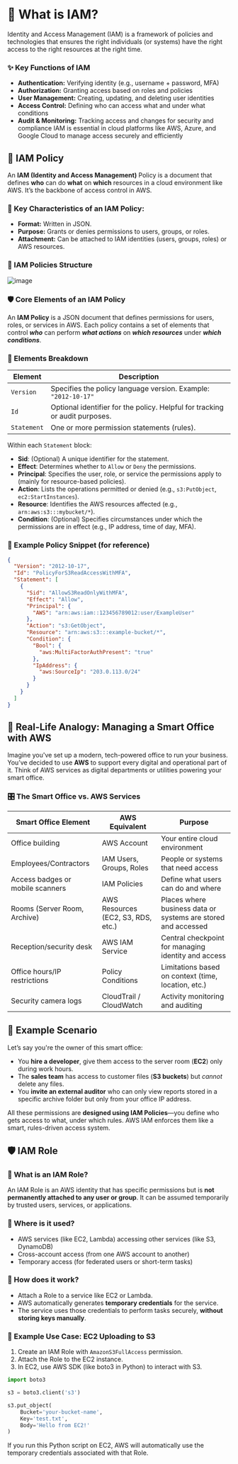 # 🔐 What is IAM?
Identity and Access Management (IAM) is a framework of policies and technologies that ensures the right individuals (or systems) have the right access to the right resources at the right time.
### ✨ Key Functions of IAM
* **Authentication:** Verifying identity (e.g., username + password, MFA)
* **Authorization:** Granting access based on roles and policies
* **User Management:** Creating, updating, and deleting user identities
* **Access Control:** Defining who can access what and under what conditions
* **Audit & Monitoring:** Tracking access and changes for security and compliance
IAM is essential in cloud platforms like AWS, Azure, and Google Cloud to manage access securely and efficiently

## 📝 IAM Policy
An **IAM (Identity and Access Management)** Policy is a document that defines **who** can do **what** on **which** resources in a cloud environment like AWS. It’s the backbone of access control in AWS.
### 🧾 Key Characteristics of an IAM Policy:
* **Format:** Written in JSON.
* **Purpose:** Grants or denies permissions to users, groups, or roles.
* **Attachment:** Can be attached to IAM identities (users, groups, roles) or AWS resources.


### 🧱 IAM Policies Structure
![image](https://github.com/user-attachments/assets/bfc93d82-5447-4224-b2a9-f26546a89c82)
### 🛡️ Core Elements of an IAM Policy
An **IAM Policy** is a JSON document that defines permissions for users, roles, or services in AWS. Each policy contains a set of elements that control ***who*** can perform ***what actions*** on ***which resources*** under ***which conditions***.

### 🧩 Elements Breakdown

| Element     | Description                                                                 |
|-------------|-----------------------------------------------------------------------------|
| `Version`   | Specifies the policy language version. Example: `"2012-10-17"`              |
| `Id`        | Optional identifier for the policy. Helpful for tracking or audit purposes. |
| `Statement` | One or more permission statements (rules).                                  |

Within each `Statement` block:

- **Sid**: (Optional) A unique identifier for the statement.
- **Effect**: Determines whether to `Allow` or `Deny` the permissions.
- **Principal**: Specifies the user, role, or service the permissions apply to (mainly for resource-based policies).
- **Action**: Lists the operations permitted or denied (e.g., `s3:PutObject`, `ec2:StartInstances`).
- **Resource**: Identifies the AWS resources affected (e.g., `arn:aws:s3:::mybucket/*`).
- **Condition**: (Optional) Specifies circumstances under which the permissions are in effect (e.g., IP address, time of day, MFA).

### 📌 Example Policy Snippet (for reference)

```json
{
  "Version": "2012-10-17",
  "Id": "PolicyForS3ReadAccessWithMFA",
  "Statement": [
    {
      "Sid": "AllowS3ReadOnlyWithMFA",
      "Effect": "Allow",
      "Principal": {
        "AWS": "arn:aws:iam::123456789012:user/ExampleUser"
      },
      "Action": "s3:GetObject",
      "Resource": "arn:aws:s3:::example-bucket/*",
      "Condition": {
        "Bool": {
          "aws:MultiFactorAuthPresent": "true"
        },
        "IpAddress": {
          "aws:SourceIp": "203.0.113.0/24"
        }
      }
    }
  ]
}

```

## 🏢 Real-Life Analogy: Managing a Smart Office with AWS

Imagine you've set up a modern, tech-powered office to run your business. You’ve decided to use **AWS** to support every digital and operational part of it. Think of AWS services as digital departments or utilities powering your smart office.
### 🎛️ The Smart Office vs. AWS Services

| Smart Office Element             | AWS Equivalent                          | Purpose                                                             |
|----------------------------------|------------------------------------------|---------------------------------------------------------------------|
| Office building                  | AWS Account                              | Your entire cloud environment                                       |
| Employees/Contractors            | IAM Users, Groups, Roles                 | People or systems that need access                                  |
| Access badges or mobile scanners | IAM Policies                             | Define what users can do and where                                  |
| Rooms (Server Room, Archive)     | AWS Resources (EC2, S3, RDS, etc.)       | Places where business data or systems are stored and accessed       |
| Reception/security desk          | AWS IAM Service                          | Central checkpoint for managing identity and access                 |
| Office hours/IP restrictions     | Policy Conditions                        | Limitations based on context (time, location, etc.)                 |
| Security camera logs             | CloudTrail / CloudWatch                  | Activity monitoring and auditing                                    |

## 📘 Example Scenario

Let’s say you're the owner of this smart office:
- You **hire a developer**, give them access to the server room (**EC2**) only during work hours.
- The **sales team** has access to customer files (**S3 buckets**) but *cannot* delete any files.
- You **invite an external auditor** who can only view reports stored in a specific archive folder but only from your office IP address.

All these permissions are **designed using IAM Policies**—you define who gets access to what, under which rules. AWS IAM enforces them like a smart, rules-driven access system.

## 🛡️ IAM Role

### 🔹 What is an IAM Role?
An IAM Role is an AWS identity that has specific permissions but is **not permanently attached to any user or group**. It can be assumed temporarily by trusted users, services, or applications.

### 🔹 Where is it used?
- AWS services (like EC2, Lambda) accessing other services (like S3, DynamoDB)
- Cross-account access (from one AWS account to another)
- Temporary access (for federated users or short-term tasks)

### 🔹 How does it work?
- Attach a Role to a service like EC2 or Lambda.
- AWS automatically generates **temporary credentials** for the service.
- The service uses those credentials to perform tasks securely, **without storing keys manually**.

### 🔹 Example Use Case: EC2 Uploading to S3
1. Create an IAM Role with `AmazonS3FullAccess` permission.
2. Attach the Role to the EC2 instance.
3. In EC2, use AWS SDK (like boto3 in Python) to interact with S3.

```python
import boto3

s3 = boto3.client('s3')

s3.put_object(
    Bucket='your-bucket-name',
    Key='test.txt',
    Body='Hello from EC2!'
)
```
If you run this Python script on EC2, AWS will automatically use the temporary credentials associated with that Role.
